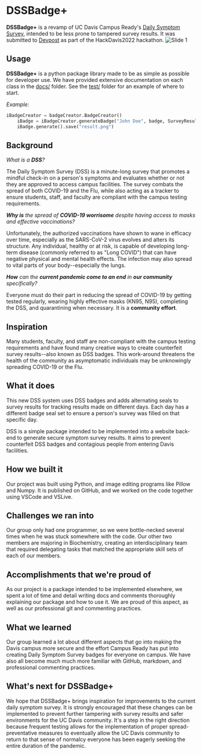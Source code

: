 # DSSBadge+
**DSSBadge+** is a revamp of UC Davis Campus Ready's [Daily Symptom Survey](https://campusready.ucdavis.edu/symptom-survey), intended to be less prone to tampered survey results. It was submitted to [Devpost](https://devpost.com/software/dssbadge) as part of the HackDavis2022 hackathon.
![Slide 1](https://challengepost-s3-challengepost.netdna-ssl.com/photos/production/software_photos/001/909/279/datas/gallery.jpg)

## Usage
**DSSBadge+** is a python package library made to be as simple as possible for developer use. We have provided extensive documentation on each class in the [docs/](https://github.com/kywillpickle/DSSBadgePlus/tree/develop/docs) folder. See the [test/](https://github.com/kywillpickle/DSSBadgePlus/tree/develop/test) folder for an example of where to start.

*Example:*
```py
iBadgeCreator = badgeCreator.BadgeCreator()
    iBadge = iBadgeCreator.generateBadge("John Doe", badge, SurveyResults.APPROVED, None)
    iBadge.generate().save("result.png")
```

## Background
_What is a **DSS**?_

The Daily Symptom Survey (DSS) is a minute-long survey that promotes a mindful check-in on a person's symptoms and evaluates whether or not they are approved to access campus facilities. The survey combats the spread of both COVID-19 and the Flu, while also acting as a tracker to ensure students, staff, and faculty are compliant with the campus testing requirements.

_**Why is** the spread of **COVID-19 worrisome** despite having access to masks and effective vaccinations?_

Unfortunately, the authorized vaccinations have shown to wane in efficacy over time, especially as the SARS-CoV-2 virus evolves and alters its structure. Any individual, healthy or at risk, is capable of developing long-term disease (commonly referred to as "Long COVID") that can have negative physical and mental health effects. The infection may also spread to vital parts of your body--especially the lungs.

_**How** can the **current pandemic come to an end** in **our community** specifically?_

Everyone must do their part in reducing the spread of COVID-19 by getting tested regularly, wearing highly effective masks (KN95, N95), completing the DSS, and quarantining when necessary. It is a **community effort**.

## Inspiration
Many students, faculty, and staff are non-compliant with the campus testing requirements and have found many creative ways to create counterfeit survey results--also known as DSS badges. This work-around threatens the health of the community as asymptomatic individuals may be unknowingly spreading COVID-19 or the Flu.

## What it does
This new DSS system uses DSS badges and adds alternating seals to survey results for tracking results made on different days. Each day has a different badge seal set to ensure a person's survey was filled on that specific day.

DSS is a simple package intended to be implemented into a website back-end to generate secure symptom survey results. It aims to prevent counterfeit DSS badges and contagious people from entering Davis facilities.

## How we built it
Our project was built using Python, and image editing programs like Pillow and Numpy. It is published on GitHub, and we worked on the code together using VSCode and VSLive.

## Challenges we ran into
Our group only had one programmer, so we were bottle-necked several times when he was stuck somewhere with the code. Our other two members are majoring in Biochemistry, creating an interdisciplinary team that required delegating tasks that matched the appropriate skill sets of each of our members.

## Accomplishments that we're proud of
As our project is a package intended to be implemented elsewhere, we spent a lot of time and detail writing docs and comments thoroughly explaining our package and how to use it. We are proud of this aspect, as well as our professional git and commenting practices.

## What we learned
Our group learned a lot about different aspects that go into making the Davis campus more secure and the effort Campus Ready has put into creating Daily Symptom Survey badges for everyone on campus. We have also all become much much more familiar with GitHub, markdown, and professional commenting practices.

## What's next for DSSBadge+
We hope that DSSBadge+ brings inspiration for improvements to the current daily symptom survey. It is strongly encouraged that these changes can be implemented to prevent further tampering with survey results and safer environments for the UC Davis community. It's a step in the right direction because frequent testing allows for the implementation of proper spread-preventative measures to eventually allow the UC Davis community to return to that sense of normalcy everyone has been eagerly seeking the entire duration of the pandemic.